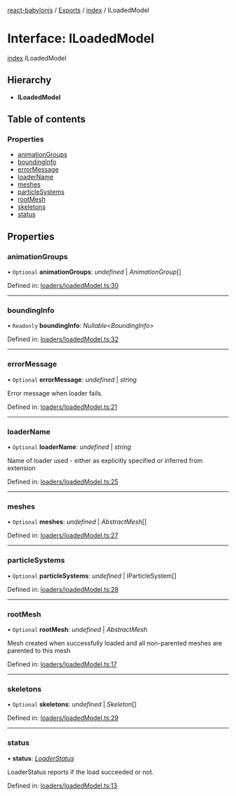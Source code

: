 [react-babylonjs](../README.md) / [Exports](../modules.md) / [index](../modules/index.md) / ILoadedModel

# Interface: ILoadedModel

[index](../modules/index.md).ILoadedModel

## Hierarchy

- **ILoadedModel**

## Table of contents

### Properties

- [animationGroups](index.iloadedmodel.md#animationgroups)
- [boundingInfo](index.iloadedmodel.md#boundinginfo)
- [errorMessage](index.iloadedmodel.md#errormessage)
- [loaderName](index.iloadedmodel.md#loadername)
- [meshes](index.iloadedmodel.md#meshes)
- [particleSystems](index.iloadedmodel.md#particlesystems)
- [rootMesh](index.iloadedmodel.md#rootmesh)
- [skeletons](index.iloadedmodel.md#skeletons)
- [status](index.iloadedmodel.md#status)

## Properties

### animationGroups

• `Optional` **animationGroups**: _undefined_ \| _AnimationGroup_[]

Defined in: [loaders/loadedModel.ts:30](https://github.com/brianzinn/react-babylonjs/blob/eba7b00/src/hooks/loaders/loadedModel.ts#L30)

---

### boundingInfo

• `Readonly` **boundingInfo**: _Nullable_<_BoundingInfo_\>

Defined in: [loaders/loadedModel.ts:32](https://github.com/brianzinn/react-babylonjs/blob/eba7b00/src/hooks/loaders/loadedModel.ts#L32)

---

### errorMessage

• `Optional` **errorMessage**: _undefined_ \| _string_

Error message when loader fails.

Defined in: [loaders/loadedModel.ts:21](https://github.com/brianzinn/react-babylonjs/blob/eba7b00/src/hooks/loaders/loadedModel.ts#L21)

---

### loaderName

• `Optional` **loaderName**: _undefined_ \| _string_

Name of loader used - either as explicitly specified or inferred from extension

Defined in: [loaders/loadedModel.ts:25](https://github.com/brianzinn/react-babylonjs/blob/eba7b00/src/hooks/loaders/loadedModel.ts#L25)

---

### meshes

• `Optional` **meshes**: _undefined_ \| _AbstractMesh_[]

Defined in: [loaders/loadedModel.ts:27](https://github.com/brianzinn/react-babylonjs/blob/eba7b00/src/hooks/loaders/loadedModel.ts#L27)

---

### particleSystems

• `Optional` **particleSystems**: _undefined_ \| IParticleSystem[]

Defined in: [loaders/loadedModel.ts:28](https://github.com/brianzinn/react-babylonjs/blob/eba7b00/src/hooks/loaders/loadedModel.ts#L28)

---

### rootMesh

• `Optional` **rootMesh**: _undefined_ \| _AbstractMesh_

Mesh created when successfully loaded and all non-parented meshes are parented to this mesh

Defined in: [loaders/loadedModel.ts:17](https://github.com/brianzinn/react-babylonjs/blob/eba7b00/src/hooks/loaders/loadedModel.ts#L17)

---

### skeletons

• `Optional` **skeletons**: _undefined_ \| _Skeleton_[]

Defined in: [loaders/loadedModel.ts:29](https://github.com/brianzinn/react-babylonjs/blob/eba7b00/src/hooks/loaders/loadedModel.ts#L29)

---

### status

• **status**: [_LoaderStatus_](../enums/loaders/loadedmodel.loaderstatus.md)

LoaderStatus reports if the load succeeded or not.

Defined in: [loaders/loadedModel.ts:13](https://github.com/brianzinn/react-babylonjs/blob/eba7b00/src/hooks/loaders/loadedModel.ts#L13)
